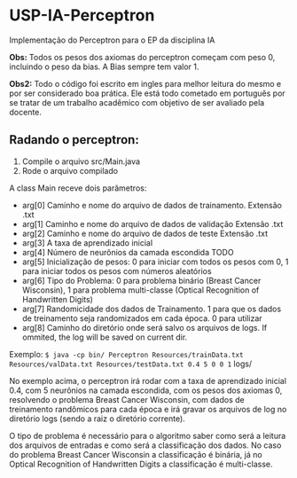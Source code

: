 USP-IA-Perceptron
=================

Implementação do Perceptron para o EP da disciplina IA

**Obs:**
  Todos os pesos dos axiomas do perceptron começam com peso 0, incluindo o peso da bias.
  A Bias sempre tem valor 1.

**Obs2:** 
  Todo o código foi escrito em ingles para melhor leitura do mesmo e por ser considerado boa prática. Ele está todo cometado em português por se tratar de um trabalho acadêmico com objetivo de ser avaliado pela docente. 

Radando o perceptron:
------------------------

  1. Compile o arquivo src/Main.java
  2. Rode o arquivo compilado

A class Main receve dois parâmetros:
  * arg[0] Caminho e nome do arquivo de dados de trainamento. Extensão .txt 
  * arg[1] Caminho e nome do arquivo de dados de validação Extensão .txt 
  * arg[2] Caminho e nome do arquivo de dados de teste Extensão .txt
  * arg[3] A taxa de aprendizado inicial
  * arg[4] Número de neurônios da camada escondida TODO
  * arg[5] Inicialização de pesos: 0 para iniciar com todos os pesos com 0, 1 para iniciar todos os pesos com números aleatórios
  * arg[6] Tipo do Problema: 0 para problema binário (Breast Cancer Wisconsin), 1 para problema multi-classe (Optical Recognition of 
  Handwritten Digits)
  * arg[7] Randomicidade dos dados de Trainamento. 1 para que os dados de treinamento seja randomizados em cada época. 0 para utilizar 
  * arg[8] Caminho do diretório onde será salvo os arquivos de logs. If ommited, the log will be saved on current dir.

Exemplo:
  `$ java -cp bin/ Perceptron Resources/trainData.txt Resources/valData.txt Resources/testData.txt 0.4 5 0 0 1` logs/
  
No exemplo acima, o perceptron irá rodar com a taxa de aprendizado inicial 0.4, com 5 neurônios na camada escondida, com os pesos dos axiomas 0, resolvendo o problema Breast Cancer Wisconsin, com dados de treinamento randômicos para cada época e irá gravar os arquivos de log no diretório logs (sendo a raiz o diretório corrente).

O tipo de problema é necessário para o algoritmo saber como será a leitura dos arquivos de entradas e como será a classificação dos dados. 
No caso do problema Breast Cancer Wisconsin a classificação é binária, já no Optical Recognition of Handwritten Digits a 
classificação é multi-classe.

